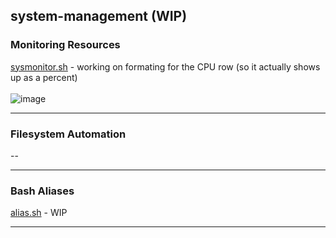## system-management (WIP)
### Monitoring Resources
[sysmonitor.sh](sysmonitor.sh) - working on formating for the CPU row (so it actually shows up as a percent)<br><br>
![image](https://github.com/pwnedbyisa/system-management/assets/138353745/50cc7a0d-f402-4200-bf0a-ec90d5e0c440)

___
### Filesystem Automation
-- 
___
### Bash Aliases
[alias.sh](alias.sh) - WIP<br>
___
